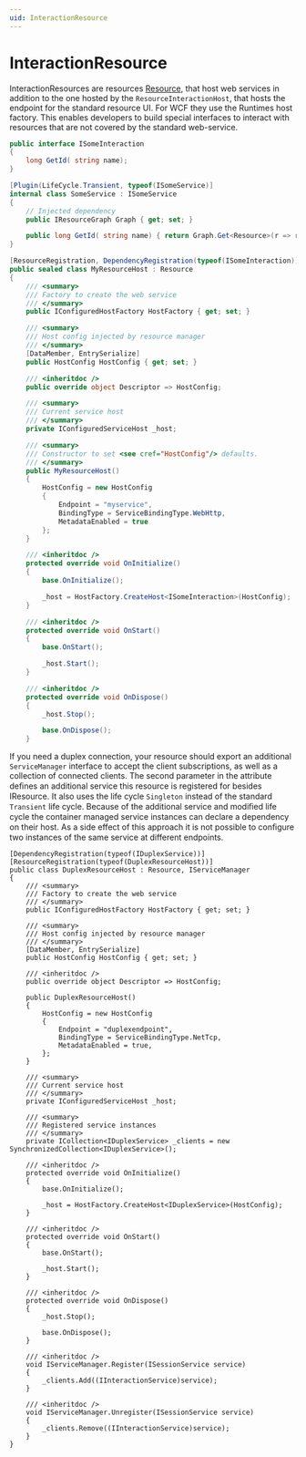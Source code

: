 ```yaml
---
uid: InteractionResource
---
```

# InteractionResource

InteractionResources are resources [Resource](xref:Moryx.AbstractionLayer.Resources.Resource), that host web services in addition to the one hosted by the 
`ResourceInteractionHost`, that hosts the endpoint for the standard resource UI. For WCF they use the Runtimes host factory. 
This enables developers to build special interfaces to interact with resources that are not covered by the standard web-service.

```cs
public interface ISomeInteraction
{
    long GetId( string name);
}

[Plugin(LifeCycle.Transient, typeof(ISomeService)]
internal class SomeService : ISomeService
{
    // Injected dependency 
    public IResourceGraph Graph { get; set; }

    public long GetId( string name) { return Graph.Get<Resource>(r => r.Name == name).Id; }
}

[ResourceRegistration, DependencyRegistration(typeof(ISomeInteraction))]
public sealed class MyResourceHost : Resource
{
    /// <summary>
    /// Factory to create the web service
    /// </summary>
    public IConfiguredHostFactory HostFactory { get; set; }

    /// <summary>
    /// Host config injected by resource manager
    /// </summary>
    [DataMember, EntrySerialize]
    public HostConfig HostConfig { get; set; }

    /// <inheritdoc />
    public override object Descriptor => HostConfig;

    /// <summary>
    /// Current service host
    /// </summary>
    private IConfiguredServiceHost _host;

    /// <summary>
    /// Constructor to set <see cref="HostConfig"/> defaults.
    /// </summary>
    public MyResourceHost()
    {
        HostConfig = new HostConfig
        {
            Endpoint = "myservice",
            BindingType = ServiceBindingType.WebHttp,
            MetadataEnabled = true
        };
    }

    /// <inheritdoc />
    protected override void OnInitialize()
    {
        base.OnInitialize();

        _host = HostFactory.CreateHost<ISomeInteraction>(HostConfig);
    }

    /// <inheritdoc />
    protected override void OnStart()
    {
        base.OnStart();

        _host.Start();
    }

    /// <inheritdoc />
    protected override void OnDispose()
    {
        _host.Stop();

        base.OnDispose();
    }
```

If you need a duplex connection, your resource should export an additional `ServiceManager` interface to accept the client subscriptions, as well as a collection of connected clients.
The second parameter in the attribute deﬁnes an additional service this resource is registered for besides IResource. It also uses the life cycle `Singleton` instead of the standard `Transient` life cycle.
Because of the additional service and modiﬁed life cycle the container managed service instances can declare a dependency on their host. 
As a side effect of this approach it is not possible to conﬁgure two instances of the same service at different endpoints.

```
[DependencyRegistration(typeof(IDuplexService))]
[ResourceRegistration(typeof(DuplexResourceHost))]
public class DuplexResourceHost : Resource, IServiceManager
{
    /// <summary>
    /// Factory to create the web service
    /// </summary>
    public IConfiguredHostFactory HostFactory { get; set; }

    /// <summary>
    /// Host config injected by resource manager
    /// </summary>
    [DataMember, EntrySerialize]
    public HostConfig HostConfig { get; set; }

    /// <inheritdoc />
    public override object Descriptor => HostConfig;

    public DuplexResourceHost()
    {
        HostConfig = new HostConfig
        {
            Endpoint = "duplexendpoint",
            BindingType = ServiceBindingType.NetTcp,
            MetadataEnabled = true,
        };
    }
    
    /// <summary>
    /// Current service host
    /// </summary>
    private IConfiguredServiceHost _host;

    /// <summary>
    /// Registered service instances
    /// </summary>
    private ICollection<IDuplexService> _clients = new SynchronizedCollection<IDuplexService>();

    /// <inheritdoc />
    protected override void OnInitialize()
    {
        base.OnInitialize();

        _host = HostFactory.CreateHost<IDuplexService>(HostConfig);
    }

    /// <inheritdoc />
    protected override void OnStart()
    {
        base.OnStart();

        _host.Start();
    }

    /// <inheritdoc />
    protected override void OnDispose()
    {
        _host.Stop();

        base.OnDispose();
    }

    /// <inheritdoc />
    void IServiceManager.Register(ISessionService service)
    {
        _clients.Add((IInteractionService)service);
    }

    /// <inheritdoc />
    void IServiceManager.Unregister(ISessionService service)
    {
        _clients.Remove((IInteractionService)service);
    }
}
```